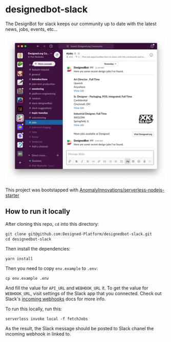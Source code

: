 # designedbot-slack
The DesignBot for slack keeps our community up to date with the latest news, jobs, events, etc...

![Slack demo image](/designedBotExample.png)

This project was bootstapped with [AnomalyInnovations/serverless-nodejs-starter](https://github.com/AnomalyInnovations/serverless-nodejs-starter)

## How to run it locally

After cloning this repo, `cd` into this directory:

```
git clone git@github.com:Designed-Platform/designedbot-slack.git
cd designedbot-slack
```

Then install the dependencies:
```
yarn install
```

Then you need to copy `env.example` to `.env`:
```
cp env.example .env
```

And fill the value for `API_URL` and `WEBHOOK_URL` it. To get the value for `WEBHOOK_URL`, visit settings of the Slack app that you connected. Check out Slack's [incoming webhooks](https://api.slack.com/messaging/webhooks) docs for more info.

To run this locally, run this:
```
serverless invoke local -f fetchJobs
```

As the result, the Slack message should be posted to Slack chanel the incoming webhook in linked to.



